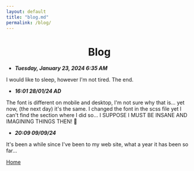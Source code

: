 ```yaml
---
layout: default
title: "blog.md"
permalink: /blog/
---
```


<h1 style="text-align: center;">Blog</h1>

- ***Tuesday, January 23, 2024 6:35 AM***

I would like to sleep, however I'm not tired. The end.

- ***16:01 28/01/24 AD***

The font is different on mobile and desktop, I'm not sure why that is... yet now, (the next day) it's the same. I changed the font in the scss file yet I can't find the section where I did so... I SUPPOSE I MUST BE INSANE AND IMAGINING THINGS THEN! 🤨

- ***20:09 09/09/24***

It's been a while since I've been to my web site, what a year it has been so far...

[Home](/)
